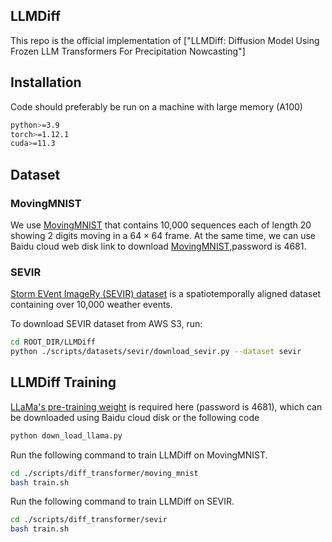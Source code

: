## LLMDiff

This repo is the official implementation of ["LLMDiff: Diffusion Model Using Frozen LLM Transformers For Precipitation Nowcasting"]

## Installation
Code should preferably be run on a machine with large memory (A100)

```bash
python>=3.9
torch>=1.12.1
cuda>=11.3
```

## Dataset

### MovingMNIST

We use [MovingMNIST](https://github.com/mansimov/unsupervised-videos) that contains 10,000 sequences each of length 20 showing 2 digits moving in a $64\times 64$ frame. At the same time, we can use Baidu cloud web disk link to download [MovingMNIST](https://pan.baidu.com/s/18OhkdGs92Pb-UfePNLIsDQ?pwd=4681),password is 4681.

### SEVIR

[Storm EVent ImageRy (SEVIR) dataset](https://sevir.mit.edu/) is a spatiotemporally aligned dataset containing over 10,000 weather events.

To download SEVIR dataset from AWS S3, run:
```bash
cd ROOT_DIR/LLMDiff
python ./scripts/datasets/sevir/download_sevir.py --dataset sevir
```

## LLMDiff Training

[LLaMa's pre-training weight](https://pan.baidu.com/s/1GEwgDgjB2H_FJyC9i_PMiQ?pwd=4681) is required here (password is 4681), which can be downloaded using Baidu cloud disk or the following code
```bash
python down_load_llama.py
```

Run the following command to train LLMDiff on MovingMNIST.

```bash
cd ./scripts/diff_transformer/moving_mnist
bash train.sh
```

Run the following command to train LLMDiff on SEVIR.

```bash
cd ./scripts/diff_transformer/sevir
bash train.sh
```
